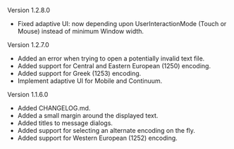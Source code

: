 Version 1.2.8.0

 * Fixed adaptive UI: now depending upon UserInteractionMode (Touch or Mouse) instead of minimum Window width.

Version 1.2.7.0

 * Added an error when trying to open a potentially invalid text file.
 * Added support for Central and Eastern European (1250) encoding.
 * Added support for Greek (1253) encoding.
 * Implement adaptive UI for Mobile and Continuum.

Version 1.1.6.0

 * Added CHANGELOG.md.
 * Added a small margin around the displayed text.
 * Added titles to message dialogs.
 * Added support for selecting an alternate encoding on the fly.
 * Added support for Western European (1252) encoding.
